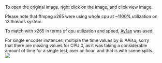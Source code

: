 To open the original image, right click on the image, and click view image.

Please note that ffmpeg x265 were using whole cpu at ~1100% utilization on 12 threads system.

To match with x265 in terms of cpu utilization and speed, [Av1an](https://github.com/master-of-zen/Av1an) was used.

For single encoder instances, multiple the time values by 6.
AAlso, sorry that there are missing values for CPU 0, as it was taking a considerable amount of time for a single test, over an hour, and that is with scene splits.
![](https://github.com/master-of-zen/AV1-benchmarks/blob/master/06.05.2020%20AOM%20RAV1E%20X265/Figure_1.png)

